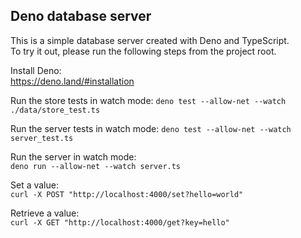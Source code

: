 ## Deno database server

This is a simple database server created with Deno and TypeScript.  
To try it out, please run the following steps from the project root.

Install Deno:  
https://deno.land/#installation


Run the store tests in watch mode:
```deno test --allow-net --watch ./data/store_test.ts```

Run the server tests in watch mode:
```deno test --allow-net --watch server_test.ts```

Run the server in watch mode:  
```deno run --allow-net --watch server.ts```

Set a value:  
```curl -X POST "http://localhost:4000/set?hello=world"```

Retrieve a value:  
```curl -X GET "http://localhost:4000/get?key=hello"```